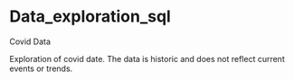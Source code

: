 # Data_exploration_sql
Covid Data

Exploration of covid date. The data is historic and does not reflect current events or trends.